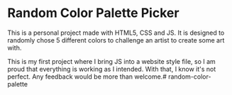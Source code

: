 Random Color Palette Picker
===========================

This is a personal project made with HTML5, CSS and JS. It is designed to randomly chose 5 different colors to challenge an artist to create some art with. 

This is my first project where I bring JS into a website style file, so I am proud that everything is working as I intended. With that, I know it's not perfect. Any feedback would be more than welcome.#   r a n d o m - c o l o r - p a l e t t e  
 